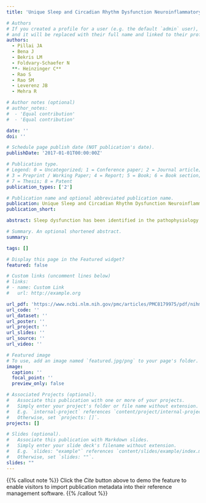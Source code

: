 ```yaml
---
title: 'Unique Sleep and Circadian Rhythm Dysfunction Neuroinflammatory and Immune Profiles in Alzheimer's Disease with Mild Cognitive Impairment'

# Authors
# If you created a profile for a user (e.g. the default `admin` user), write the username (folder name) here
# and it will be replaced with their full name and linked to their profile.
authors:
  - Pillai JA
  - Bena J
  - Bekris LM
  - Foldvary-Schaefer N
  **- Heinzinger C**
  - Rao S
  - Rao SM
  - Leverenz JB
  - Mehra R

# Author notes (optional)
# author_notes:
#  - 'Equal contribution'
#  - 'Equal contribution'

date: ''
doi: ''

# Schedule page publish date (NOT publication's date).
publishDate: '2017-01-01T00:00:00Z'

# Publication type.
# Legend: 0 = Uncategorized; 1 = Conference paper; 2 = Journal article;
# 3 = Preprint / Working Paper; 4 = Report; 5 = Book; 6 = Book section;
# 7 = Thesis; 8 = Patent
publication_types: ['2']

# Publication name and optional abbreviated publication name.
publication: Unique Sleep and Circadian Rhythm Dysfunction Neuroinflammatory and Immune Profiles in Alzheimer's Disease with Mild Cognitive Impairment
publication_short: 

abstract: Sleep dysfunction has been identified in the pathophysiology of Alzheimer’s disease (AD); however, the role and mechanism of circadian rhythm dysfunction is less well understood. In a well-characterized cohort of patients with AD at the mild cognitive impairment stage (MCI-AD), we identify that circadian rhythm irregularities were accompanied by altered humoral immune responses detected in both the cerebrospinal fluid and plasma as well as alterations of cerebrospinal fluid biomarkers of neurodegeneration. On the other hand, sleep disruption was more so associated with abnormalities in circulating markers of immunity and inflammation and decrements in cognition.

# Summary. An optional shortened abstract.
summary: 

tags: []

# Display this page in the Featured widget?
featured: false

# Custom links (uncomment lines below)
# links:
# - name: Custom Link
#   url: http://example.org

url_pdf: 'https://www.ncbi.nlm.nih.gov/pmc/articles/PMC8179975/pdf/nihms-1709175.pdf'
url_code: ''
url_dataset: ''
url_poster: ''
url_project: ''
url_slides: ''
url_source: ''
url_video: ''

# Featured image
# To use, add an image named `featured.jpg/png` to your page's folder.
image:
  caption: ''
  focal_point: ''
  preview_only: false

# Associated Projects (optional).
#   Associate this publication with one or more of your projects.
#   Simply enter your project's folder or file name without extension.
#   E.g. `internal-project` references `content/project/internal-project/index.md`.
#   Otherwise, set `projects: []`.
projects: []

# Slides (optional).
#   Associate this publication with Markdown slides.
#   Simply enter your slide deck's filename without extension.
#   E.g. `slides: "example"` references `content/slides/example/index.md`.
#   Otherwise, set `slides: ""`.
slides: ""
---
```


{{% callout note %}}
Click the _Cite_ button above to demo the feature to enable visitors to import publication metadata into their reference management software.
{{% /callout %}}
